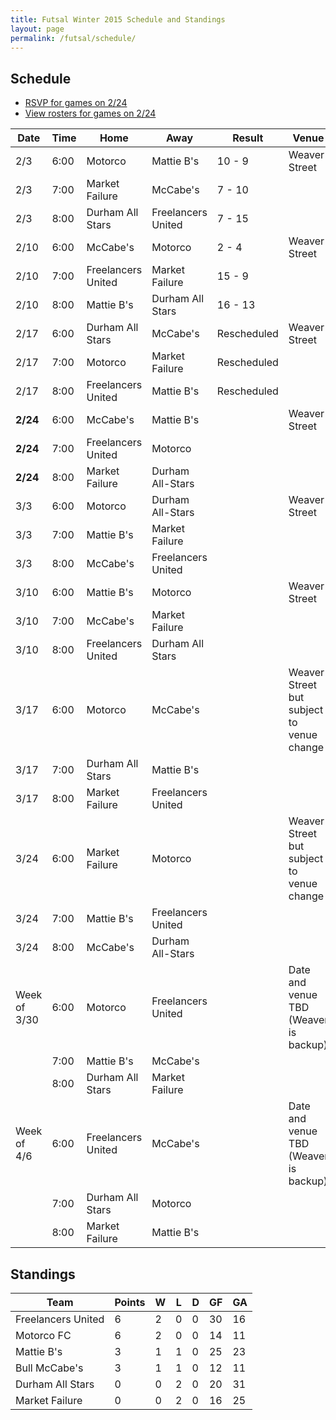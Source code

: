 ```yaml
---
title: Futsal Winter 2015 Schedule and Standings
layout: page
permalink: /futsal/schedule/
---
```


## Schedule

- [RSVP for games on 2/24](https://docs.google.com/forms/d/1a8_pCTddBnzTaP0y-24WbG0_1T9rVKKo0CBi-oyMpOE/viewform)
- [View rosters for games on 2/24](https://docs.google.com/spreadsheets/d/1QqqaQb751u6axaRlbO5FHl0SJ6pzGyUDEUiHXFy58Jk/edit#gid=1439340854)

Date          |  Time  |  Home                |  Away                |  Result  |  Venue
--------------|--------|----------------------|----------------------|----------|-------------------------------------------
2/3      |  6:00  |  Motorco             |  Mattie B's          | 10 - 9   |  Weaver Street
2/3      |  7:00  |  Market Failure      |  McCabe's            |  7 - 10  |
2/3      |  8:00  |  Durham All Stars    |  Freelancers United  |  7 - 15  |
2/10     |  6:00  |  McCabe's            |  Motorco             |  2 - 4   |  Weaver Street
2/10     |  7:00  |  Freelancers United  |  Market Failure      | 15 - 9   |
2/10     |  8:00  |  Mattie B's          |  Durham All Stars    | 16 - 13  |
2/17     |  6:00  |  Durham All Stars    |  McCabe's            | Rescheduled |  Weaver Street
2/17     |  7:00  |  Motorco             |  Market Failure      | Rescheduled |
2/17     |  8:00  |  Freelancers United  |  Mattie B's          | Rescheduled |
**2/24**     |  6:00  |  McCabe's            |  Mattie B's          |          |  Weaver Street
**2/24**     |  7:00  |  Freelancers United  |  Motorco             |          |
**2/24**     |  8:00  |  Market Failure      |  Durham All-Stars    |          |
3/3      |  6:00  |  Motorco             |  Durham All-Stars    |          |  Weaver Street
3/3      |  7:00  |  Mattie B's          |  Market Failure      |          |
3/3      |  8:00  |  McCabe's            |  Freelancers United  |          |
3/10     |  6:00  |  Mattie B's          |  Motorco             |          |  Weaver Street
3/10     |  7:00  |  McCabe's            |  Market Failure      |          |
3/10     |  8:00  |  Freelancers United  |  Durham All Stars    |          |
3/17     |  6:00  |  Motorco             |  McCabe's            |          |  Weaver Street but subject to venue change
3/17     |  7:00  |  Durham All Stars    |  Mattie B's          |          |
3/17     |  8:00  |  Market Failure      |  Freelancers United  |          |
3/24     |  6:00  |  Market Failure      |  Motorco             |          |  Weaver Street but subject to venue change
3/24     |  7:00  |  Mattie B's          |  Freelancers United  |          |
3/24     |  8:00  |  McCabe's            |  Durham All-Stars    |          |
Week of 3/30  |  6:00  |  Motorco             |  Freelancers United  |          |  Date and venue TBD (Weaver is backup)
              |  7:00  |  Mattie B's          |  McCabe's            |          |
              |  8:00  |  Durham All Stars    |  Market Failure      |          |
Week of 4/6   |  6:00  |  Freelancers United  |  McCabe's            |          |  Date and venue TBD (Weaver is backup)
              |  7:00  |  Durham All Stars    |  Motorco             |          |
              |  8:00  |  Market Failure      |  Mattie B's          |          |

## Standings

| Team               | Points | W | L | D | GF | GA |
| ------------------ | ------ | - | - | - | -- | -- |
| Freelancers United | 6      | 2 | 0 | 0 | 30 | 16  |
| Motorco FC         | 6      | 2 | 0 | 0 | 14 | 11  |
| Mattie B's         | 3      | 1 | 1 | 0 | 25  | 23 |
| Bull McCabe's      | 3      | 1 | 1 | 0 | 12 | 11  |
| Durham All Stars   | 0      | 0 | 2 | 0 | 20  | 31 |
| Market Failure     | 0      | 0 | 2 | 0 | 16  | 25 |
